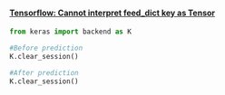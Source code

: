 #### [Tensorflow: Cannot interpret feed_dict key as Tensor](https://stackoverflow.com/questions/40785224/tensorflow-cannot-interpret-feed-dict-key-as-tensor)

```py
from keras import backend as K

#Before prediction
K.clear_session()

#After prediction
K.clear_session()
```

